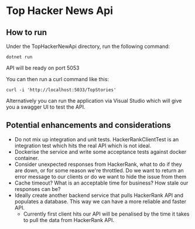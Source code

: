 # Top Hacker News Api
## How to run
Under the TopHackerNewApi directory, run the following command:

```dotnet run```

API will be ready on port 5053

You can then run a curl command like this:

```curl -i 'http://localhost:5033/TopStories'```

Alternatively you can run the application via Visual Studio which will give you a swagger UI to test the API.

## Potential enhancements and considerations
- Do not mix up integration and unit tests. HackerRankClientTest is an integration test which hits the real API which is not ideal. 
- Dockerise the service and write some acceptance tests against docker container.
- Consider unexpected responses from HackerRank, what to do if they are down, or for some reason we're throttled. Do we want to return an error message to our clients or do we want to hide the issue from them
- Cache timeout? What is an acceptable time for business? How stale our responses can be?
- Ideally create another backend service that pulls HackerRank API and populates a database. This way we can have a more reliable and faster API.
  - Currently first client hits our API will be penalised by the time it takes to pull the data from HackerRank API. 